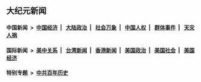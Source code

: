 ## 大纪元新闻

#### 中国新闻 &nbsp;>&nbsp; [中国经济](indexes/ncid283/README.md?06180045) &nbsp;| &nbsp; [大陆政治](indexes/ncid277/README.md?06180045) &nbsp;| &nbsp; [社会万象](indexes/ncid282/README.md?06180045) &nbsp;| &nbsp; [中国人权](indexes/ncid278/README.md?06180045) &nbsp;| &nbsp; [群体事件](indexes/ncid279/README.md?06180045) &nbsp;| &nbsp; [天灾人祸](indexes/ncid280/README.md?06180045)

#### 国际新闻 &nbsp;>&nbsp; [美中关系](indexes/nf1412576/README.md?06180045) &nbsp;| &nbsp; [台湾新闻](indexes/ncid1349361/README.md?06180045) &nbsp;| &nbsp; [香港新闻](indexes/ncid1349362/README.md?06180045) &nbsp;| &nbsp; [美国政治](indexes/ncid1078159/README.md?06180045) &nbsp;| &nbsp; [美国社会](indexes/ncid1078160/README.md?06180045) &nbsp;| &nbsp; [美国经济](indexes/ncid1078158/README.md?06180045)

#### 特别专题 &nbsp;>&nbsp; [中共百年历史](https://github.com/easy2view/epoch-special/blob/master/README.md?06180045)  
